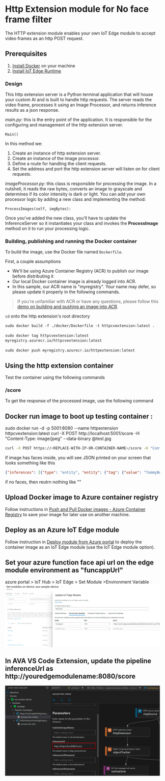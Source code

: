# Http Extension module for No face frame filter 

The HTTP extension module enables your own IoT Edge module to accept video frames as an http POST request.

## Prerequisites

1. [Install Docker](https://docs.docker.com/desktop/#download-and-install) on your machine
1. [Install IoT Edge Runtime](https://docs.microsoft.com/en-us/azure/iot-edge/how-to-install-iot-edge?tabs=linux)

### Design

This http extension server is a Python terminal application that will house your custom AI and is built to handle http requests. The server reads the video frame, processes it using an Image Processor, and returns inference results as a json response.

*main.py*: this is the entry point of the application. It is responsible for the configuring and management of the http extension server.


```
Main()
```
In this method we:
1. Create an instance of http extension server.
2. Create an instance of the image processor.
3. Define a route for handling the client requests.
4. Set the address and port the http extension server will listen on for client requests.

*imageProcessor.py*: this class is responsible for processing the image. In a nutshell, it reads the raw bytes, converts an image to grayscale and determines if its color intensity is dark or light. You can add your own processor logic by adding a new class and implementing the method:

```
ProcessImages(self, imgBytes):
```
Once you've added the new class, you'll have to update the InferenceServer so it instantiates your class and invokes the **ProcessImage** method on it to run your processing logic.

### Building, publishing and running the Docker container

To build the image, use the Docker file named `Dockerfile`.

First, a couple assumptions

* We'll be using Azure Container Registry (ACR) to publish our image before distributing it
* Our local Docker container image is already logged into ACR.
* In this sample, our ACR name is "myregistry". Your name may defer, so please update it properly in the following commands.

> If you're unfamiliar with ACR or have any questions, please follow this [demo on building and pushing an image into ACR](https://docs.microsoft.com/en-us/azure/container-registry/container-registry-get-started-docker-cli).

`cd` onto the http extension's root directory 

```
sudo docker build -f ./docker/Dockerfile -t httpcvextension:latest .

sudo docker tag httpcvextension:latest myregistry.azurecr.io/httpcvextension:latest

sudo docker push myregistry.azurecr.io/httpextension:latest
```



## Using the http extension container

Test the container using the following commands

### /score

To get the response of the processed image, use the following command

## Docker run image to boot up testing container :
sudo docker run -d -p 5001:8080 --name httpextension httpcvextension:latest
curl -X POST http://localhost:5001/score -H "Content-Type: image/jpeg" --data-binary @test.jpg

```bash
curl -X POST https://<REPLACE-WITH-IP-OR-CONTAINER-NAME>/score -H "Content-Type: image/jpeg" --data-binary @<image_file_in_jpeg>
```

If image has faces inside, you will see JSON printed on your screen that looks something like this

```JSON
{"inferences": [{"type": "entity", "entity": {"tag": {"value": "TommyNoMask", "confidence": 0.91908}, "box": {"l": 0.44711538461538464, "t": 0.4543269230769231, "w": 0.14903846153846154, "h": 0.14903846153846154}}}]}
```
if no faces, then reutrn nothing like ""

## Upload Docker image to Azure container registry

Follow instructions in [Push and Pull Docker images  - Azure Container Registry](http://docs.microsoft.com/en-us/azure/container-registry/container-registry-get-started-docker-cli) to save your image for later use on another machine.

## Deploy as an Azure IoT Edge module

Follow instruction in [Deploy module from Azure portal](https://docs.microsoft.com/en-us/azure/iot-edge/how-to-deploy-modules-portal) to deploy the container image as an IoT Edge module (use the IoT Edge module option).


## Set your azure function face api url on the edge module environment as "funcappUrl"
azure portal > IoT Hub > IoT Edge > Set Module >Environment Variable
![alt text](./imgs/setedgeenv.jpg)

## In AVA VS Code Extension, update the pipeline inferenceUrl as http://youredgemodulename:8080/score
![alt text](./imgs/ava-seturl.jpg)
